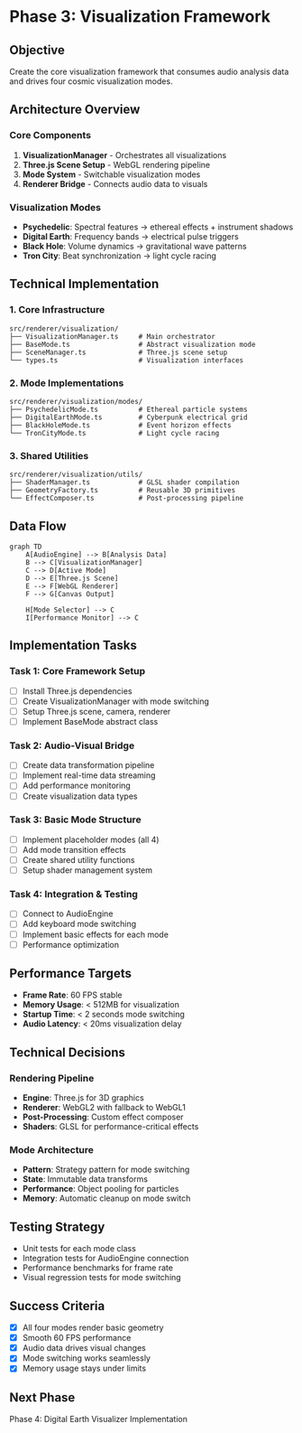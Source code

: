 # Phase 3: Visualization Framework

## Objective
Create the core visualization framework that consumes audio analysis data and drives four cosmic visualization modes.

## Architecture Overview

### Core Components
1. **VisualizationManager** - Orchestrates all visualizations
2. **Three.js Scene Setup** - WebGL rendering pipeline
3. **Mode System** - Switchable visualization modes
4. **Renderer Bridge** - Connects audio data to visuals

### Visualization Modes
- **Psychedelic**: Spectral features → ethereal effects + instrument shadows
- **Digital Earth**: Frequency bands → electrical pulse triggers
- **Black Hole**: Volume dynamics → gravitational wave patterns  
- **Tron City**: Beat synchronization → light cycle racing

## Technical Implementation

### 1. Core Infrastructure
```
src/renderer/visualization/
├── VisualizationManager.ts     # Main orchestrator
├── BaseMode.ts                 # Abstract visualization mode
├── SceneManager.ts             # Three.js scene setup
└── types.ts                    # Visualization interfaces
```

### 2. Mode Implementations
```
src/renderer/visualization/modes/
├── PsychedelicMode.ts          # Ethereal particle systems
├── DigitalEarthMode.ts         # Cyberpunk electrical grid
├── BlackHoleMode.ts            # Event horizon effects
└── TronCityMode.ts             # Light cycle racing
```

### 3. Shared Utilities
```
src/renderer/visualization/utils/
├── ShaderManager.ts            # GLSL shader compilation
├── GeometryFactory.ts          # Reusable 3D primitives
└── EffectComposer.ts           # Post-processing pipeline
```

## Data Flow

```mermaid
graph TD
    A[AudioEngine] --> B[Analysis Data]
    B --> C[VisualizationManager]
    C --> D[Active Mode]
    D --> E[Three.js Scene]
    E --> F[WebGL Renderer]
    F --> G[Canvas Output]
    
    H[Mode Selector] --> C
    I[Performance Monitor] --> C
```

## Implementation Tasks

### Task 1: Core Framework Setup
- [ ] Install Three.js dependencies
- [ ] Create VisualizationManager with mode switching
- [ ] Setup Three.js scene, camera, renderer
- [ ] Implement BaseMode abstract class

### Task 2: Audio-Visual Bridge
- [ ] Create data transformation pipeline
- [ ] Implement real-time data streaming
- [ ] Add performance monitoring
- [ ] Create visualization data types

### Task 3: Basic Mode Structure
- [ ] Implement placeholder modes (all 4)
- [ ] Add mode transition effects
- [ ] Create shared utility functions
- [ ] Setup shader management system

### Task 4: Integration & Testing
- [ ] Connect to AudioEngine
- [ ] Add keyboard mode switching
- [ ] Implement basic effects for each mode
- [ ] Performance optimization

## Performance Targets
- **Frame Rate**: 60 FPS stable
- **Memory Usage**: < 512MB for visualization
- **Startup Time**: < 2 seconds mode switching
- **Audio Latency**: < 20ms visualization delay

## Technical Decisions

### Rendering Pipeline
- **Engine**: Three.js for 3D graphics
- **Renderer**: WebGL2 with fallback to WebGL1
- **Post-Processing**: Custom effect composer
- **Shaders**: GLSL for performance-critical effects

### Mode Architecture
- **Pattern**: Strategy pattern for mode switching
- **State**: Immutable data transforms
- **Performance**: Object pooling for particles
- **Memory**: Automatic cleanup on mode switch

## Testing Strategy
- Unit tests for each mode class
- Integration tests for AudioEngine connection
- Performance benchmarks for frame rate
- Visual regression tests for mode switching

## Success Criteria
- [x] All four modes render basic geometry
- [x] Smooth 60 FPS performance
- [x] Audio data drives visual changes
- [x] Mode switching works seamlessly
- [x] Memory usage stays under limits

## Next Phase
Phase 4: Digital Earth Visualizer Implementation
